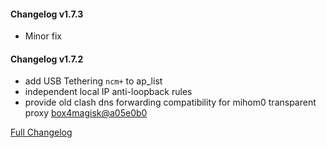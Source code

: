 #### Changelog v1.7.3
+ Minor fix
#### Changelog v1.7.2
+ add USB Tethering `ncm+` to ap_list
+ independent local IP anti-loopback rules
+ provide old clash dns forwarding compatibility for mihom0 transparent proxy [box4magisk@a05e0b0](https://github.com/CHIZI-0618/box4magisk/commit/a05e0b0892a7423fc477f6f917f3a19924acb467)

[Full Changelog](https://github.com/taamarin/box_for_magisk/compare/v1.7.0...v1.7.2)